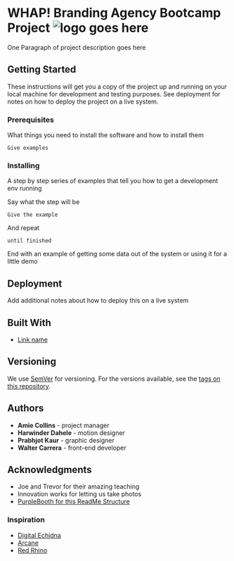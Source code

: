 # WHAP! Branding Agency Bootcamp Project ![logo goes here](logoURL)

One Paragraph of project description goes here

## Getting Started

These instructions will get you a copy of the project up and running on your local machine for development and testing purposes. See deployment for notes on how to deploy the project on a live system.

### Prerequisites

What things you need to install the software and how to install them

```
Give examples
```

### Installing

A step by step series of examples that tell you how to get a development env running

Say what the step will be

```
Give the example
```

And repeat

```
until finished
```

End with an example of getting some data out of the system or using it for a little demo


## Deployment

Add additional notes about how to deploy this on a live system

## Built With

* [Link name](url)

## Versioning

We use [SemVer](http://semver.org/) for versioning. For the versions available, see the [tags on this repository](https://github.com/your/project/tags). 

## Authors

* **Amie Collins** - project manager
* **Harwinder Dahele** - motion designer
* **Prabhjot Kaur** - graphic designer
* **Walter Carrera** - front-end developer

## Acknowledgments

* Joe and Trevor for their amazing teaching
* Innovation works for letting us take photos
* [PurpleBooth for this ReadMe Structure](https://gist.github.com/PurpleBooth/109311bb0361f32d87a2)

### Inspiration

* [Digital Echidna](https://echidna.ca/)
* [Arcane](https://thearcane.com)
* [Red Rhino](https://red-rhino.com/)
